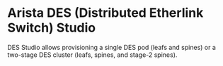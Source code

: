 # Arista DES (Distributed Etherlink Switch) Studio

DES Studio allows provisioning a single DES pod (leafs and spines) or a two-stage DES cluster (leafs, spines, and stage-2 spines).

